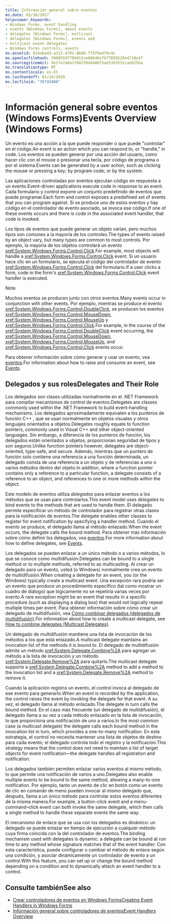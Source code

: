 ```yaml
---
title: Información general sobre eventos
ms.date: 03/30/2017
helpviewer_keywords:
- Windows Forms, event handling
- events [Windows Forms], about events
- delegates [Windows Forms], multicast
- delegates [Windows Forms], events and
- multicast event delegates
- Windows Forms controls, events
ms.assetid: 814a6a43-a312-4791-88d8-f75f9a4f8c4c
ms.openlocfilehash: 59085597789d12ce80648efb77859228e4718a3f
ms.sourcegitcommit: de17a7a0a37042f0d4406f5ae5393531caeb25ba
ms.translationtype: MT
ms.contentlocale: es-ES
ms.lasthandoff: 01/24/2020
ms.locfileid: "76743488"
---
```

# <a name="events-overview-windows-forms"></a><span data-ttu-id="ec739-102">Información general sobre eventos (Windows Forms)</span><span class="sxs-lookup"><span data-stu-id="ec739-102">Events Overview (Windows Forms)</span></span>
<span data-ttu-id="ec739-103">Un evento es una acción a la que puede responder o que puede "controlar" en el código.</span><span class="sxs-lookup"><span data-stu-id="ec739-103">An event is an action which you can respond to, or "handle," in code.</span></span> <span data-ttu-id="ec739-104">Los eventos se pueden generar por una acción del usuario, como hacer clic con el mouse o presionar una tecla, por código de programa o por el sistema.</span><span class="sxs-lookup"><span data-stu-id="ec739-104">Events can be generated by a user action, such as clicking the mouse or pressing a key; by program code; or by the system.</span></span>

 <span data-ttu-id="ec739-105">Las aplicaciones controladas por eventos ejecutan código en respuesta a un evento.</span><span class="sxs-lookup"><span data-stu-id="ec739-105">Event-driven applications execute code in response to an event.</span></span> <span data-ttu-id="ec739-106">Cada formulario y control expone un conjunto predefinido de eventos que puede programar.</span><span class="sxs-lookup"><span data-stu-id="ec739-106">Each form and control exposes a predefined set of events that you can program against.</span></span> <span data-ttu-id="ec739-107">Si se produce uno de estos eventos y hay código en el controlador de evento asociado, se invoca ese código.</span><span class="sxs-lookup"><span data-stu-id="ec739-107">If one of these events occurs and there is code in the associated event handler, that code is invoked.</span></span>

 <span data-ttu-id="ec739-108">Los tipos de eventos que puede generar un objeto varían, pero muchos tipos son comunes a la mayoría de los controles.</span><span class="sxs-lookup"><span data-stu-id="ec739-108">The types of events raised by an object vary, but many types are common to most controls.</span></span> <span data-ttu-id="ec739-109">Por ejemplo, la mayoría de los objetos controlará un evento <xref:System.Windows.Forms.Control.Click>.</span><span class="sxs-lookup"><span data-stu-id="ec739-109">For example, most objects will handle a <xref:System.Windows.Forms.Control.Click> event.</span></span> <span data-ttu-id="ec739-110">Si un usuario hace clic en un formulario, se ejecuta el código del controlador de evento <xref:System.Windows.Forms.Control.Click> del formulario.</span><span class="sxs-lookup"><span data-stu-id="ec739-110">If a user clicks a form, code in the form's <xref:System.Windows.Forms.Control.Click> event handler is executed.</span></span>

> [!NOTE]
> <span data-ttu-id="ec739-111">Muchos eventos se producen junto con otros eventos.</span><span class="sxs-lookup"><span data-stu-id="ec739-111">Many events occur in conjunction with other events.</span></span> <span data-ttu-id="ec739-112">Por ejemplo, mientras se produce el evento <xref:System.Windows.Forms.Control.DoubleClick>, se producen los eventos <xref:System.Windows.Forms.Control.MouseDown>, <xref:System.Windows.Forms.Control.MouseUp> y <xref:System.Windows.Forms.Control.Click>.</span><span class="sxs-lookup"><span data-stu-id="ec739-112">For example, in the course of the <xref:System.Windows.Forms.Control.DoubleClick> event occurring, the <xref:System.Windows.Forms.Control.MouseDown>, <xref:System.Windows.Forms.Control.MouseUp>, and <xref:System.Windows.Forms.Control.Click> events occur.</span></span>

 <span data-ttu-id="ec739-113">Para obtener información sobre cómo generar y usar un evento, vea [eventos](../../standard/events/index.md).</span><span class="sxs-lookup"><span data-stu-id="ec739-113">For information about how to raise and consume an event, see [Events](../../standard/events/index.md).</span></span>

## <a name="delegates-and-their-role"></a><span data-ttu-id="ec739-114">Delegados y sus roles</span><span class="sxs-lookup"><span data-stu-id="ec739-114">Delegates and Their Role</span></span>
 <span data-ttu-id="ec739-115">Los delegados son clases utilizadas normalmente en el .NET Framework para compilar mecanismos de control de eventos.</span><span class="sxs-lookup"><span data-stu-id="ec739-115">Delegates are classes commonly used within the .NET Framework to build event-handling mechanisms.</span></span> <span data-ttu-id="ec739-116">Los delegados aproximadamente equivalen a los punteros de función C++ , que se usan normalmente en objetos visuales y otros lenguajes orientados a objetos.</span><span class="sxs-lookup"><span data-stu-id="ec739-116">Delegates roughly equate to function pointers, commonly used in Visual C++ and other object-oriented languages.</span></span> <span data-ttu-id="ec739-117">Sin embargo, a diferencia de los punteros de función, los delegados están orientados a objetos, proporcionan seguridad de tipos y son seguros.</span><span class="sxs-lookup"><span data-stu-id="ec739-117">Unlike function pointers however, delegates are object-oriented, type-safe, and secure.</span></span> <span data-ttu-id="ec739-118">Además, mientras que un puntero de función solo contiene una referencia a una función determinada, un delegado consta de una referencia a un objeto y de referencias a uno o varios métodos dentro del objeto.</span><span class="sxs-lookup"><span data-stu-id="ec739-118">In addition, where a function pointer contains only a reference to a particular function, a delegate consists of a reference to an object, and references to one or more methods within the object.</span></span>

 <span data-ttu-id="ec739-119">Este modelo de eventos utiliza *delegados* para enlazar eventos a los métodos que se usan para controlarlos.</span><span class="sxs-lookup"><span data-stu-id="ec739-119">This event model uses *delegates* to bind events to the methods that are used to handle them.</span></span> <span data-ttu-id="ec739-120">El delegado permite especificar un método de controlador para registrar otras clases para la notificación de eventos.</span><span class="sxs-lookup"><span data-stu-id="ec739-120">The delegate enables other classes to register for event notification by specifying a handler method.</span></span> <span data-ttu-id="ec739-121">Cuando el evento se produce, el delegado llama al método enlazado.</span><span class="sxs-lookup"><span data-stu-id="ec739-121">When the event occurs, the delegate calls the bound method.</span></span> <span data-ttu-id="ec739-122">Para obtener más información sobre cómo definir los delegados, vea [eventos](../../standard/events/index.md).</span><span class="sxs-lookup"><span data-stu-id="ec739-122">For more information about how to define delegates, see [Events](../../standard/events/index.md).</span></span>

<span data-ttu-id="ec739-123">Los delegados se pueden enlazar a un único método o a varios métodos, lo que se conoce como multidifusión.</span><span class="sxs-lookup"><span data-stu-id="ec739-123">Delegates can be bound to a single method or to multiple methods, referred to as multicasting.</span></span> <span data-ttu-id="ec739-124">Al crear un delegado para un evento, usted (o Windows) normalmente crea un evento de multidifusión.</span><span class="sxs-lookup"><span data-stu-id="ec739-124">When creating a delegate for an event, you (or the Windows) typically create a multicast event.</span></span> <span data-ttu-id="ec739-125">Una excepción rara podría ser un evento que produce un procedimiento específico (tal como mostrar un cuadro de diálogo) que lógicamente no se repetiría varias veces por evento.</span><span class="sxs-lookup"><span data-stu-id="ec739-125">A rare exception might be an event that results in a specific procedure (such as displaying a dialog box) that would not logically repeat multiple times per event.</span></span> <span data-ttu-id="ec739-126">Para obtener información sobre cómo crear un delegado de multidifusión, vea [Cómo combinar delegados (delegados de multidifusión)](../../csharp/programming-guide/delegates/how-to-combine-delegates-multicast-delegates.md).</span><span class="sxs-lookup"><span data-stu-id="ec739-126">For information about how to create a multicast delegate, see [How to combine delegates (Multicast Delegates)](../../csharp/programming-guide/delegates/how-to-combine-delegates-multicast-delegates.md).</span></span>

 <span data-ttu-id="ec739-127">Un delegado de multidifusión mantiene una lista de invocación de los métodos a los que está enlazado.</span><span class="sxs-lookup"><span data-stu-id="ec739-127">A multicast delegate maintains an invocation list of the methods it is bound to.</span></span> <span data-ttu-id="ec739-128">El delegado de multidifusión admite un método <xref:System.Delegate.Combine%2A> para agregar un método a la lista de invocación y un método <xref:System.Delegate.Remove%2A> para quitarlo.</span><span class="sxs-lookup"><span data-stu-id="ec739-128">The multicast delegate supports a <xref:System.Delegate.Combine%2A> method to add a method to the invocation list and a <xref:System.Delegate.Remove%2A> method to remove it.</span></span>

 <span data-ttu-id="ec739-129">Cuando la aplicación registra un evento, el control invoca al delegado de ese evento para generarlo.</span><span class="sxs-lookup"><span data-stu-id="ec739-129">When an event is recorded by the application, the control raises the event by invoking the delegate for that event.</span></span> <span data-ttu-id="ec739-130">A su vez, el delegado llama al método enlazado.</span><span class="sxs-lookup"><span data-stu-id="ec739-130">The delegate in turn calls the bound method.</span></span> <span data-ttu-id="ec739-131">En el caso más frecuente (un delegado de multidifusión), el delegado llama a su vez a cada método enlazado en la lista de invocación, lo que proporciona una notificación de uno a varios.</span><span class="sxs-lookup"><span data-stu-id="ec739-131">In the most common case (a multicast delegate) the delegate calls each bound method in the invocation list in turn, which provides a one-to-many notification.</span></span> <span data-ttu-id="ec739-132">En esta estrategia, el control no necesita mantener una lista de objetos de destino para cada evento; el delegado controla todo el registro y la notificación.</span><span class="sxs-lookup"><span data-stu-id="ec739-132">This strategy means that the control does not need to maintain a list of target objects for event notification—the delegate handles all registration and notification.</span></span>

 <span data-ttu-id="ec739-133">Los delegados también permiten enlazar varios eventos al mismo método, lo que permite una notificación de varios a uno.</span><span class="sxs-lookup"><span data-stu-id="ec739-133">Delegates also enable multiple events to be bound to the same method, allowing a many-to-one notification.</span></span> <span data-ttu-id="ec739-134">Por ejemplo, tanto un evento de clic en botón como un evento de clic en comando de menú pueden invocar al mismo delegado que, después, llama a un único método para controlar estos eventos diferentes de la misma manera.</span><span class="sxs-lookup"><span data-stu-id="ec739-134">For example, a button-click event and a menu-command–click event can both invoke the same delegate, which then calls a single method to handle these separate events the same way.</span></span>

 <span data-ttu-id="ec739-135">El mecanismo de enlace que se usa con los delegados es dinámico: un delegado se puede enlazar en tiempo de ejecución a cualquier método cuya firma coincida con la del controlador de eventos.</span><span class="sxs-lookup"><span data-stu-id="ec739-135">The binding mechanism used with delegates is dynamic: a delegate can be bound at run time to any method whose signature matches that of the event handler.</span></span> <span data-ttu-id="ec739-136">Con esta característica, puede configurar o cambiar el método de enlace según una condición, y asociar dinámicamente un controlador de evento a un control.</span><span class="sxs-lookup"><span data-stu-id="ec739-136">With this feature, you can set up or change the bound method depending on a condition and to dynamically attach an event handler to a control.</span></span>

## <a name="see-also"></a><span data-ttu-id="ec739-137">Consulte también</span><span class="sxs-lookup"><span data-stu-id="ec739-137">See also</span></span>

- [<span data-ttu-id="ec739-138">Crear controladores de eventos en Windows Forms</span><span class="sxs-lookup"><span data-stu-id="ec739-138">Creating Event Handlers in Windows Forms</span></span>](creating-event-handlers-in-windows-forms.md)
- [<span data-ttu-id="ec739-139">Información general sobre controladores de eventos</span><span class="sxs-lookup"><span data-stu-id="ec739-139">Event Handlers Overview</span></span>](event-handlers-overview-windows-forms.md)
